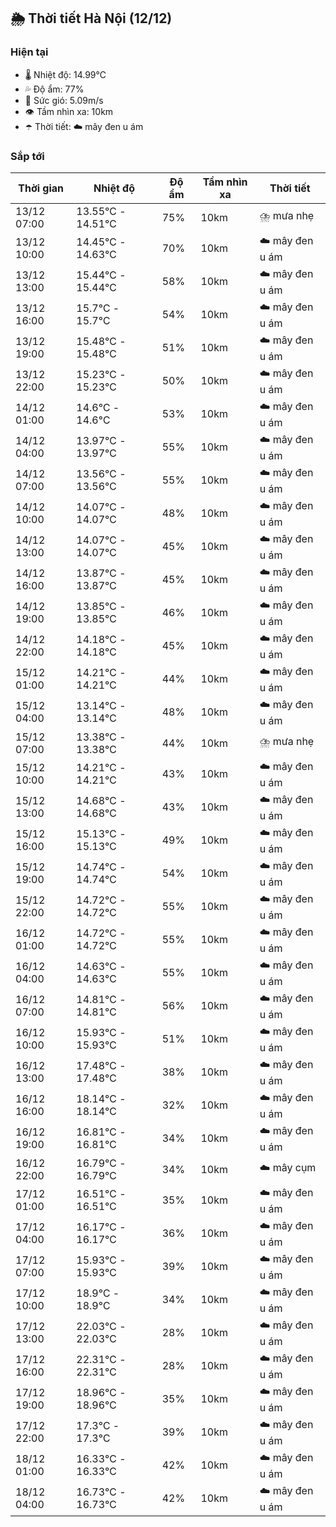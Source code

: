 ## 🌦️ Thời tiết Hà Nội (12/12)

### Hiện tại

- 🌡️ Nhiệt độ: 14.99℃
- 💦 Độ ẩm: 77%
- 💨 Sức gió: 5.09m/s
- 👁️ Tầm nhìn xa: 10km
- ☂️ Thời tiết: ☁️ mây đen u ám

### Sắp tới

| Thời gian | Nhiệt độ | Độ ẩm | Tầm nhìn xa | Thời tiết |
| --- | --- | --- | --- | --- |
| 13/12 07:00 | 13.55℃ - 14.51℃ | 75% | 10km | ⛈️ mưa nhẹ |
| 13/12 10:00 | 14.45℃ - 14.63℃ | 70% | 10km | ☁️ mây đen u ám |
| 13/12 13:00 | 15.44℃ - 15.44℃ | 58% | 10km | ☁️ mây đen u ám |
| 13/12 16:00 | 15.7℃ - 15.7℃ | 54% | 10km | ☁️ mây đen u ám |
| 13/12 19:00 | 15.48℃ - 15.48℃ | 51% | 10km | ☁️ mây đen u ám |
| 13/12 22:00 | 15.23℃ - 15.23℃ | 50% | 10km | ☁️ mây đen u ám |
| 14/12 01:00 | 14.6℃ - 14.6℃ | 53% | 10km | ☁️ mây đen u ám |
| 14/12 04:00 | 13.97℃ - 13.97℃ | 55% | 10km | ☁️ mây đen u ám |
| 14/12 07:00 | 13.56℃ - 13.56℃ | 55% | 10km | ☁️ mây đen u ám |
| 14/12 10:00 | 14.07℃ - 14.07℃ | 48% | 10km | ☁️ mây đen u ám |
| 14/12 13:00 | 14.07℃ - 14.07℃ | 45% | 10km | ☁️ mây đen u ám |
| 14/12 16:00 | 13.87℃ - 13.87℃ | 45% | 10km | ☁️ mây đen u ám |
| 14/12 19:00 | 13.85℃ - 13.85℃ | 46% | 10km | ☁️ mây đen u ám |
| 14/12 22:00 | 14.18℃ - 14.18℃ | 45% | 10km | ☁️ mây đen u ám |
| 15/12 01:00 | 14.21℃ - 14.21℃ | 44% | 10km | ☁️ mây đen u ám |
| 15/12 04:00 | 13.14℃ - 13.14℃ | 48% | 10km | ☁️ mây đen u ám |
| 15/12 07:00 | 13.38℃ - 13.38℃ | 44% | 10km | ⛈️ mưa nhẹ |
| 15/12 10:00 | 14.21℃ - 14.21℃ | 43% | 10km | ☁️ mây đen u ám |
| 15/12 13:00 | 14.68℃ - 14.68℃ | 43% | 10km | ☁️ mây đen u ám |
| 15/12 16:00 | 15.13℃ - 15.13℃ | 49% | 10km | ☁️ mây đen u ám |
| 15/12 19:00 | 14.74℃ - 14.74℃ | 54% | 10km | ☁️ mây đen u ám |
| 15/12 22:00 | 14.72℃ - 14.72℃ | 55% | 10km | ☁️ mây đen u ám |
| 16/12 01:00 | 14.72℃ - 14.72℃ | 55% | 10km | ☁️ mây đen u ám |
| 16/12 04:00 | 14.63℃ - 14.63℃ | 55% | 10km | ☁️ mây đen u ám |
| 16/12 07:00 | 14.81℃ - 14.81℃ | 56% | 10km | ☁️ mây đen u ám |
| 16/12 10:00 | 15.93℃ - 15.93℃ | 51% | 10km | ☁️ mây đen u ám |
| 16/12 13:00 | 17.48℃ - 17.48℃ | 38% | 10km | ☁️ mây đen u ám |
| 16/12 16:00 | 18.14℃ - 18.14℃ | 32% | 10km | ☁️ mây đen u ám |
| 16/12 19:00 | 16.81℃ - 16.81℃ | 34% | 10km | ☁️ mây đen u ám |
| 16/12 22:00 | 16.79℃ - 16.79℃ | 34% | 10km | ☁️ mây cụm |
| 17/12 01:00 | 16.51℃ - 16.51℃ | 35% | 10km | ☁️ mây đen u ám |
| 17/12 04:00 | 16.17℃ - 16.17℃ | 36% | 10km | ☁️ mây đen u ám |
| 17/12 07:00 | 15.93℃ - 15.93℃ | 39% | 10km | ☁️ mây đen u ám |
| 17/12 10:00 | 18.9℃ - 18.9℃ | 34% | 10km | ☁️ mây đen u ám |
| 17/12 13:00 | 22.03℃ - 22.03℃ | 28% | 10km | ☁️ mây đen u ám |
| 17/12 16:00 | 22.31℃ - 22.31℃ | 28% | 10km | ☁️ mây đen u ám |
| 17/12 19:00 | 18.96℃ - 18.96℃ | 35% | 10km | ☁️ mây đen u ám |
| 17/12 22:00 | 17.3℃ - 17.3℃ | 39% | 10km | ☁️ mây đen u ám |
| 18/12 01:00 | 16.33℃ - 16.33℃ | 42% | 10km | ☁️ mây đen u ám |
| 18/12 04:00 | 16.73℃ - 16.73℃ | 42% | 10km | ☁️ mây đen u ám |
